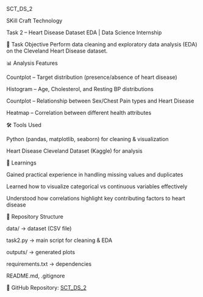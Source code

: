 SCT_DS_2

SKill Craft Technology

Task 2 – Heart Disease Dataset EDA | Data Science Internship

📌 Task Objective
Perform data cleaning and exploratory data analysis (EDA) on the Cleveland Heart Disease dataset.

📊 Analysis Features

Countplot – Target distribution (presence/absence of heart disease)

Histogram – Age, Cholesterol, and Resting BP distributions

Countplot – Relationship between Sex/Chest Pain types and Heart Disease

Heatmap – Correlation between different health attributes

🛠 Tools Used

Python (pandas, matplotlib, seaborn) for cleaning & visualization

Heart Disease Cleveland Dataset (Kaggle) for analysis

🎯 Learnings

Gained practical experience in handling missing values and duplicates

Learned how to visualize categorical vs continuous variables effectively

Understood how correlations highlight key contributing factors to heart disease

📂 Repository Structure

data/ → dataset (CSV file)

task2.py → main script for cleaning & EDA

outputs/ → generated plots

requirements.txt → dependencies

README.md, .gitignore

🔗 GitHub Repository: [SCT_DS_2](https://github.com/mythrii18/SCT_DS_2/tree/main)
